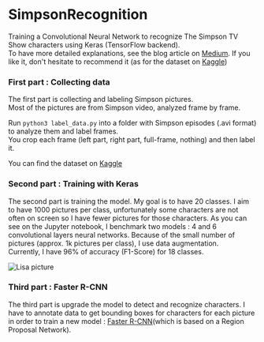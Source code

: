 # SimpsonRecognition

Training a Convolutional Neural Network to recognize The Simpson TV Show characters using Keras (TensorFlow backend).  
To have more detailed explanations, see the blog article on [Medium](https://medium.com/alex-attia-blog/the-simpsons-character-recognition-using-keras-d8e1796eae36). If you like it, don't hesitate to recommend it (as for the dataset on [Kaggle](https://www.kaggle.com/alexattia/the-simpsons-characters-dataset))  

### First part : Collecting data

The first part is collecting and labeling Simpson pictures.  
Most of the pictures are from Simpson video, analyzed frame by frame.

Run ``python3 label_data.py`` into a folder with Simpson episodes (.avi format) to analyze them and label frames.  
You crop each frame (left part, right part, full-frame, nothing) and then label it.  

You can find the dataset on [Kaggle](https://www.kaggle.com/alexattia/the-simpsons-characters-dataset)

### Second part : Training with Keras

The second part is training the model. My goal is to have 20 classes. I aim to have 1000 pictures per class, unfortunately some characters are not often on screen so I have fewer pictures for those characters.
As you can see on the Jupyter notebook, I benchmark two models : 4 and 6 convolutional layers neural networks. Because of the small number of pictures (approx. 1k pictures per class), I use data augmentation.  
Currently, I have 96% of accuracy (F1-Score) for 18 classes.  

![Lisa picture](https://github.com/alexattia/SimpsonRecognition/blob/master/pics/mapple_lisa.png)

### Third part : Faster R-CNN

The third part is upgrade the model to detect and recognize characters. I have to annotate data to get bounding boxes for characters for each picture in order to train a new model : [Faster R-CNN](https://arxiv.org/abs/1506.01497)(which is based on a Region Proposal Network).  
